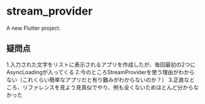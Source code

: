 # stream_provider

A new Flutter project.

## 疑問点

1.入力された文字をリストに表示されるアプリを作成したが、毎回最初の2つにAsyncLoadingが入ってくる
2.今のところStreamProviderを使う理由がわからない（これくらい簡単なアプリだと有り難みがわからないのか？）
3.正直なところ、リファレンスを見よう見真似でやり、例も全くないためほとんど分からなかった
